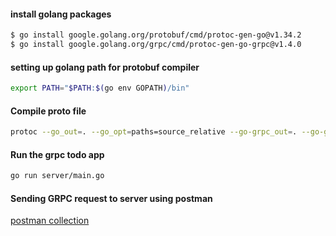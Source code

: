 #### install golang packages
```sh
$ go install google.golang.org/protobuf/cmd/protoc-gen-go@v1.34.2
$ go install google.golang.org/grpc/cmd/protoc-gen-go-grpc@v1.4.0
```

#### setting up golang path for protobuf compiler
```sh
export PATH="$PATH:$(go env GOPATH)/bin"
```

#### Compile proto file
```sh
protoc --go_out=. --go_opt=paths=source_relative --go-grpc_out=. --go-grpc_opt=paths=source_relative example/todo/proto/todo.proto
```

#### Run the grpc todo app
```sh
go run server/main.go
```

#### Sending GRPC request to server using postman
[postman collection](https://www.postman.com/sahil-kariyania/workspace/osci/grpc-request/6688ffecb5159db4e8682146)